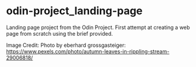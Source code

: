 # odin-project_landing-page

Landing page project from the Odin Project. First attempt at creating a web page from scratch using the brief provided.

Image Credit: Photo by eberhard grossgasteiger: https://www.pexels.com/photo/autumn-leaves-in-rippling-stream-29006818/
